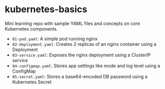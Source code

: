 # kubernetes-basics
Mini learning repo with sample YAML files and concepts on core Kubernetes components.

- `01-pod.yaml`: A simple pod running nginx
- `02-deployment.yaml`: Creates 2 replicas of an nginx container using a Deployment
- `03-service.yaml`: Exposes the nginx deployment using a ClusterIP service
- `04-configmap.yaml`: Stores app settings like mode and log level using a ConfigMap
- `05-secret.yaml`: Stores a base64-encoded DB password using a Kubernetes Secret
